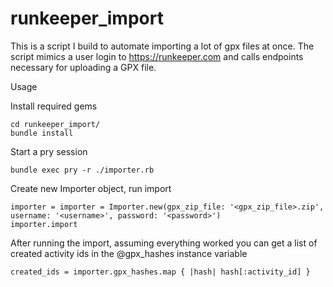 # runkeeper_import

This is a script I build to automate importing a lot of gpx files at once. 
The script mimics a user login to https://runkeeper.com and calls endpoints
necessary for uploading a GPX file.

Usage

Install required gems
```
cd runkeeper_import/
bundle install
```

Start a pry session
```
bundle exec pry -r ./importer.rb
```

Create new Importer object, run import
```
importer = importer = Importer.new(gpx_zip_file: '<gpx_zip_file>.zip', username: '<username>', password: '<password>')
importer.import
```

After running the import, assuming everything worked you can get a list of 
created activity ids in the @gpx_hashes instance variable
```
created_ids = importer.gpx_hashes.map { |hash| hash[:activity_id] }
```

